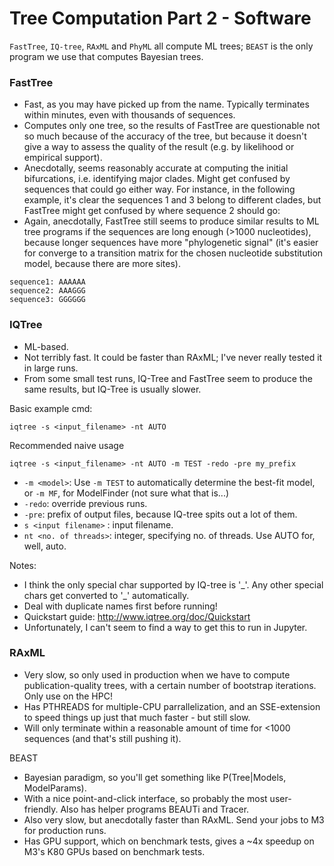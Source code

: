 # Tree Computation Part 2 - Software

`FastTree`, `IQ-tree`, `RAxML` and `PhyML` all compute ML trees; `BEAST` is the only program we use that computes Bayesian trees.

### FastTree

 - Fast, as you may have picked up from the name. Typically terminates within minutes, even with thousands of sequences.
 - Computes only one tree, so the results of FastTree are questionable not so much because of the accuracy of the tree, but because it doesn't give a way to assess the quality of the result (e.g. by likelihood or empirical support).
 - Anecdotally, seems reasonably accurate at computing the initial bifurcations, i.e. identifying major clades. Might get confused by sequences that could go either way. For instance, in the following example, it's clear the sequences 1 and 3 belong to different clades, but FastTree might get confused by where sequence 2 should go:
 - Again, anecdotally, FastTree still seems to produce similar results to ML tree programs if the sequences are long enough (>1000 nucleotides), because longer sequences have more "phylogenetic signal" (it's easier for converge to a transition matrix for the chosen nucleotide substitution model, because there are more sites). 

```
sequence1: AAAAAA
sequence2: AAAGGG
sequence3: GGGGGG
```

### IQTree

 - ML-based.
 - Not terribly fast. It could be faster than RAxML; I've never really tested it in large runs.
 - From some small test runs, IQ-Tree and FastTree seem to produce the same results, but IQ-Tree is usually slower.
 
Basic example cmd: 
```
iqtree -s <input_filename> -nt AUTO
```

Recommended naive usage
```
iqtree -s <input_filename> -nt AUTO -m TEST -redo -pre my_prefix
```

- `-m <model>`: Use `-m TEST` to automatically determine the best-fit model, or `-m MF`, for ModelFinder (not sure what that is...)
- `-redo`: override previous runs.
- `-pre`: prefix of output files, because IQ-tree spits out a lot of them.
- `s <input filename>` : input filename.
- `nt <no. of threads>`: integer, specifying no. of threads. Use AUTO for, well, auto.

Notes:
 - I think the only special char supported by IQ-tree is '\_'. Any other special chars get converted to '\_' automatically.
 - Deal with duplicate names first before running!
 - Quickstart guide: http://www.iqtree.org/doc/Quickstart
 - Unfortunately, I can't seem to find a way to get this to run in Jupyter.

### RAxML

 - Very slow, so only used in production when we have to compute publication-quality trees, with a certain number of bootstrap iterations. Only use on the HPC!
 - Has PTHREADS for multiple-CPU parrallelization, and an SSE-extension to speed things up just that much faster - but still slow.
 - Will only terminate within a reasonable amount of time for <1000 sequences (and that's still pushing it).

BEAST

 - Bayesian paradigm, so you'll get something like P(Tree|Models, ModelParams).
 - With a nice point-and-click interface, so probably the most user-friendly. Also has helper programs BEAUTi and Tracer.
 - Also very slow, but anecdotally faster than RAxML. Send your jobs to M3 for production runs.
 - Has GPU support, which on benchmark tests, gives a ~4x speedup on M3's K80 GPUs based on benchmark tests.
